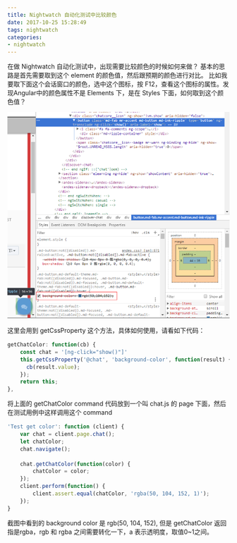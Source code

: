 ```yaml
---
title: Nightwatch 自动化测试中比较颜色
date: 2017-10-25 15:28:49
tags: nightwatch
categories: 
- nightwatch
---
```


在做 Nightwatch 自动化测试中，出现需要比较颜色的时候如何来做？
基本的思路是首先需要取到这个 element 的颜色值，然后跟预期的颜色进行对比。
比如我要取下面这个会话窗口的颜色，选中这个图标，按 F12，查看这个图标的属性。发现Angular中的颜色属性不是 Elements 下，是在 Styles 下面，如何取到这个颜色值？

![element](nightwatch-auto-compare-colors/color.png)

这里会用到 getCssProperty 这个方法，具体如何使用，请看如下代码：

```javascript
getChatColor: function(cb) {
    const chat = '[ng-click="show()"]'
    this.getCssProperty('@chat', 'background-color', function(result) {
      cb(result.value);
    });
    return this;
},
```

将上面的 getChatColor command 代码放到一个叫 chat.js 的 page 下面，然后在测试用例中这样调用这个 command

```javascript
'Test get color': function (client) {
    var chat = client.page.chat();
    let chatColor;
    chat.navigate();

    chat.getChatColor(function(color) {
        chatColor = color;
    });
    client.perform(function() {
        client.assert.equal(chatColor, 'rgba(50, 104, 152, 1)');
    });
}
```

截图中看到的 background color 是 rgb(50, 104, 152), 但是 getChatColor 返回指是rgba，rgb 和 rgba 之间需要转化一下，a 表示透明度，取值0~1之间。
